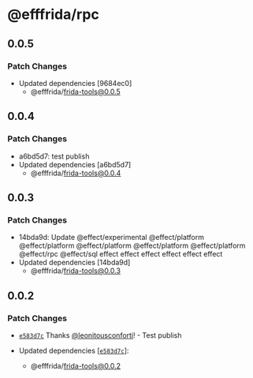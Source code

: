 # @efffrida/rpc

## 0.0.5

### Patch Changes

- Updated dependencies [9684ec0]
  - @efffrida/frida-tools@0.0.5

## 0.0.4

### Patch Changes

- a6bd5d7: test publish
- Updated dependencies [a6bd5d7]
  - @efffrida/frida-tools@0.0.4

## 0.0.3

### Patch Changes

- 14bda9d: Update @effect/experimental @effect/platform @effect/platform @effect/platform @effect/platform @effect/platform @effect/rpc @effect/sql effect effect effect effect effect effect
- Updated dependencies [14bda9d]
  - @efffrida/frida-tools@0.0.3

## 0.0.2

### Patch Changes

- [`e583d7c`](https://github.com/leonitousconforti/efffrida/commit/e583d7cbc1a61b0aefca1b6fb5a7a4ee6b94da7c) Thanks [@leonitousconforti](https://github.com/leonitousconforti)! - Test publish

- Updated dependencies [[`e583d7c`](https://github.com/leonitousconforti/efffrida/commit/e583d7cbc1a61b0aefca1b6fb5a7a4ee6b94da7c)]:
  - @efffrida/frida-tools@0.0.2
